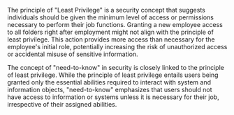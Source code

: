 The principle of "Least Privilege" is a security concept that suggests individuals should be given the minimum level of access or permissions necessary to perform their job functions.
Granting a new employee access to all folders right after employment might not align with the principle of least privilege.
This action provides more access than necessary for the employee's initial role, potentially increasing the risk of unauthorized access or accidental misuse of sensitive information.



The concept of "need-to-know" in security is closely linked to the principle of least privilege.
While the principle of least privilege entails users being granted only the essential abilities required to interact with system and information objects, "need-to-know" emphasizes that users should not have access to information or systems unless it is necessary for their job, irrespective of their assigned abilities.

